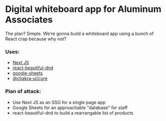 # Digital whiteboard app for Aluminum Associates

The plan? Simple. We're gonna build a whiteboard app using a bunch of React crap because why not?

### Uses:

- [Next JS](https://nextjs.org/docs/getting-started)
- [react-beautiful-dnd](https://www.npmjs.com/package/react-beautiful-dnd)
- [google-sheets](https://www.npmjs.com/package/google-spreadsheet)
- [@chakra-ui/core](https://chakra-ui.com/getting-started)

### Plan of attack:

- Use Next JS as an SSG for a single page app
- Google Sheets for an approachable "database" for staff
- react-beautiful-dnd to build a rearrangable list of products
